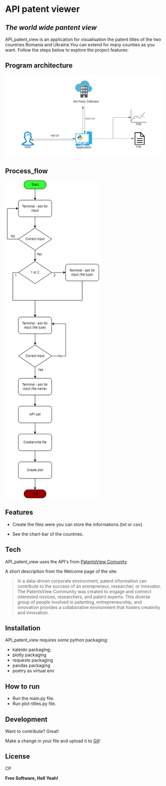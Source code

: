 # API patent viewer
## _The world wide pantent view_


API_patent_view is an application for visualisation the patent titles of the two countries Romania and Ukraine.You can extend for many counties as you want. Follow the steps below to explore the project features:

## Program architecture
![Diagram](./Arch%20diagram.png)
## Process_flow
![Diagram](./proceess_flow_API_patent_view.png)
## Features

- Create the files were you can store the informations.(txt or csv).

- See the chart-bar of the countries.

## Tech

API_patent_view uses the API's from [PatentsView Comunity](https://patentsview.org/).

A short description from the Welcome page of the site:
>In a data-driven corporate environment, patent information can contribute to the success of an entrepreneur, researcher, or innovator. 
>The PatentsView Community was created to engage and connect interested novices, researchers, and patent experts. 
>This diverse group of people involved in patenting, entrepreneurship, and innovation provides a collaborative environment that fosters creativity and innovation. 

## Installation

API_patent_view requires some python packaging:
- kaleido packaging;
- plotly packaging
- requests packaging
- pandas packaging
- poetry as virtual env

## How to run
- Run the main.py file.
- Run plot-titles.py file.

## Development

Want to contribute? Great!

Make a change in your file and upload it to [Git](https://github.com/Cpopolan/API_patents_view)!

## License

CP

**Free Software, Hell Yeah!**

